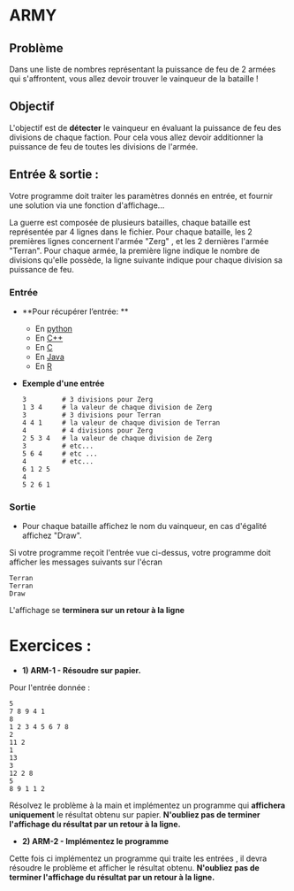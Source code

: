 # ARMY

## Problème
Dans une liste de nombres représentant la puissance de feu de 2 armées qui s'affrontent, vous allez devoir trouver le vainqueur de la bataille !

## Objectif
L'objectif est de **détecter** le vainqueur en évaluant la puissance de feu des divisions de chaque faction. Pour cela vous allez devoir additionner la puissance de feu de toutes les divisions de l'armée.

## Entrée & sortie :
Votre programme doit traiter les paramètres donnés en entrée, et fournir une solution via une fonction d'affichage...

 La guerre est composée de plusieurs batailles, chaque bataille est représentée par 4 lignes dans le fichier. 
 Pour chaque bataille, les 2 premières lignes concernent l'armée "Zerg" , et les 2 dernières l'armée "Terran".
 Pour chaque armée, la première ligne indique le nombre de divisions qu'elle possède, la ligne suivante indique pour chaque division sa puissance de feu.

### Entrée

+ **Pour récupérer l’entrée: **

  + En [python](https://github.com/GRnice/ConcoursJuin/blob/master/IO/entreePython.md  "python")
  + En [C++](https://github.com/GRnice/ConcoursJuin/blob/master/IO/entreeCPP.md  "C++")
  + En [C](https://github.com/GRnice/ConcoursJuin/blob/master/IO/entreeC.md "C")
  + En [Java](https://github.com/GRnice/ConcoursJuin/blob/master/IO/entreeJava.md "Java")
  + En [R](https://github.com/GRnice/ConcoursJuin/blob/master/IO/entreeR.md "Java")

+ **Exemple d'une entrée**
  ```
  3         # 3 divisions pour Zerg
  1 3 4     # la valeur de chaque division de Zerg
  3         # 3 divisions pour Terran
  4 4 1     # la valeur de chaque division de Terran
  4         # 4 divisions pour Zerg
  2 5 3 4   # la valeur de chaque division de Zerg
  3         # etc...
  5 6 4     # etc ...
  4         # etc...
  6 1 2 5
  4
  5 2 6 1
  ```

### Sortie

+ Pour chaque bataille affichez le nom du vainqueur, en cas d'égalité affichez "Draw".

Si votre programme reçoit l'entrée vue ci-dessus, votre programme doit afficher les messages suivants sur l'écran
```
Terran
Terran
Draw

```
L'affichage se **terminera sur un retour à la ligne**

# Exercices :

+ **1) ARM-1 - Résoudre sur papier.**

Pour l'entrée donnée :
```
5
7 8 9 4 1
8
1 2 3 4 5 6 7 8
2
11 2
1
13
3
12 2 8
5
8 9 1 1 2
```
Résolvez le problème à la main et implémentez un programme qui **affichera uniquement** le résultat obtenu sur papier.
**N'oubliez pas de terminer l'affichage du résultat par un retour à la ligne.**

+ **2) ARM-2 - Implémentez le programme**

Cette fois ci implémentez un programme qui traite les entrées , il devra résoudre le problème et afficher le résultat obtenu.
**N'oubliez pas de terminer l'affichage du résultat par un retour à la ligne.**
